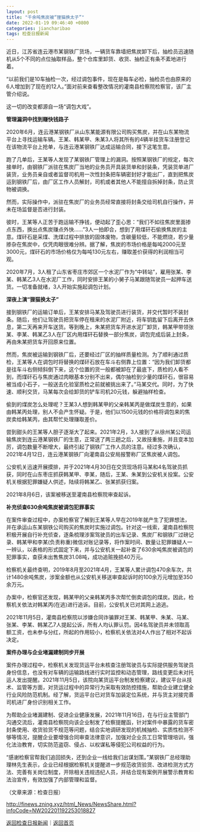 ```yaml
---
layout: post
title: "千余吨焦炭被“狸猫换太子”"
date: 2022-01-19 09:46:40 +0800
categories: jiancharibao
tags: 检查日报新闻
---
```

<p>近日，江苏省连云港市某钢铁厂货场，一辆货车靠墙把焦炭卸下后，抽检员迅速随机从5个不同的点位抽取样品，整个仓库里卸货、收货、抽检正有条不紊地进行着。</p><p>“以前我们是10车抽检一次，经过调包事件，现在是每车必检，抽检员也由原来的6人增加到了现在的12人。”面对前来查看整改情况的灌南县检察院检察官，该厂主管介绍说。</p><p>这一切的改变都源自一场“调包大戏”。</p><p><strong>管理漏洞中找到赚快钱路子</strong></p><p>2020年6月，连云港某钢铁厂从山东某能源有限公司购买焦炭，并在山东某物流平台上寻找运输车辆。王某、韩某甲、朱某3人将其所有的4辆半挂货车注册登记在该物流平台上抢单，与连云港某钢铁厂达成运输合同，接下这笔生意。</p><p>跑了几单后，王某等人发现了某钢铁厂管理上的漏洞。按照某钢铁厂的规定，每次接单时，由钢铁厂派驻在焦炭厂当地的业务员开具装货单和封装条，凭装货单进厂装货，业务员亲自或者监督司机用一次性封条把车辆密封好才能出厂，直到把焦炭运到钢铁厂后，由厂区工作人员解封，司机或者其他人不能擅自拆掉封条，防止货物被调换。</p><p>然而，实际操作中，派驻在焦炭厂的业务员经常直接将封条交给司机自行操作，并未在场监督是否进行封装。</p><p>彼时，王某等人正苦于跑运输不挣钱，便动起了歪心思：“我们不如往焦炭里面掺点东西，换出点焦炭赚点外快……”3人一拍即合，想到了用煤矸石偷换焦炭的主意。煤矸石是采煤、洗煤过程中排放的固体废物，含碳量较低，不能燃烧，若少量掺杂在焦炭中，仅凭肉眼很难分辨。据了解，焦炭的市场价格是每吨2000元至3000元，煤矸石的市场价格仅为每吨130元左右，赚取差价获得的利润相当可观。</p><p>2020年7月，3人租了山东省枣庄市郊区一个水泥厂作为“中转站”，雇用张某、李某、韩某乙3人在水泥厂工作，同时安排王某的小舅子马某跟随驾驶员一起押车送货。一切准备就绪，3人开始实施起调包计划。</p><p><strong>深夜上演“狸猫换太子”</strong></p><p>接到钢铁厂的运输订单后，王某安排马某及驾驶员进行装货，并交代暂时不装封条。随后，他们让驾驶员把货车停在租来的水泥厂附近，将车钥匙留下后离开去休息，第二天再来开车送货。等到晚上，朱某把货车开进水泥厂卸货，韩某甲带领张某、李某、韩某乙3人在厂区内用煤矸石替换一部分焦炭，调包完成后装上封条，再由朱某把货车开回原来位置。</p><p>然而，焦炭被运输到钢铁厂后，还要经过厂区的抽样质量检测。为了顺利通过质检，王某等人在调包时将替换的煤矸石放在车斗右侧靠上位置：“因为我们卸货都是往车斗右侧倾斜倒下来，这个位置的货一般都被卸在了最底下，质检的人看不到，而煤矸石与焦炭通过肉眼基本分别不出来，偶尔抽检到少量的煤矸石，很容易被当成小石子，一般送去化验室质检之前就被挑出来了。”马某交代。同时，为了快速、顺利交货，马某每次会给卸货的铲车司机20元钱，躲避抽样检查。</p><p>偷到的煤炭怎么处理呢？王某3人想到韩某甲的父亲韩某丙是做煤炭生意的，如果由韩某丙处理，别人不会产生怀疑。于是，他们以1500元钱的价格将调包来的焦炭卖给韩某丙，由其帮忙处理赚取差价。</p><p>尝到甜头的王某等人胆子逐渐大了起来。2021年2月，3人接到了从徐州某公司运输焦炭到连云港某钢铁厂的生意，正常送了两三趟之后，又故技重施，并且变本加厉，调包数量不断增大，最终引起了钢铁厂工作人员的注意。经过多次确认，2021年4月12日，连云港某钢铁厂向灌南县公安局报警称厂区焦炭被人调包。</p><p>公安机关迅速开展摸排，并于2021年4月30日在交货现场将马某和4名驾驶员抓获，同时在山东枣庄抓获韩某甲、李某，随后，王某、朱某到公安机关投案。公安机关根据犯罪嫌疑人供述，陆续将韩某乙、张某抓获归案。</p><p>2021年8月6日，该案被移送至灌南县检察院审查起诉。</p><p><strong>补充侦查630余吨焦炭被调包犯罪事实</strong></p><p>在案件审查过程中，办案检察官了解到王某等人早在2019年就产生了犯罪想法，并在承运山东某钢铁公司购买的焦炭时实施过调包。针对这一线索，灌南县检察院积极开展自行补充侦查，逐条梳理涉案驾驶员的出车记录、焦炭厂和钢铁厂过磅记录、韩某甲和李某(负责称重)微信对账记录等，将作案时间、数量让犯罪嫌疑人一一辨认，以表格的形式固定下来，并与公安机关一起补查了630余吨焦炭被调包的犯罪事实，查获未出售焦炭31.08吨，成功追赃挽损40万元。</p><p>检察机关最终查明，2019年8月至2021年4月，王某等人累计调包470余车次，共计1480余吨焦炭，涉案金额也从公安机关移送审查起诉时的100余万元增加至350余万元。</p><p>办案中，检察官还发现，韩某甲的父亲韩某丙多次帮忙倒卖调包的煤炭。因此，检察机关依法对韩某丙(在逃)进行追诉。目前，公安机关已对其网上追逃。</p><p>2021年11月5日，灌南县检察院以涉嫌合同诈骗罪对王某、韩某甲、朱某、马某、张某、李某、韩某乙7人提起公诉，所有人均认罪认罚。因4名驾驶员并未领取高额工资，也未参与分红，所起的作用较小，检察机关依法对4人作出了相对不起诉决定。</p><p><strong>案件办理与企业堵漏建制同步开展</strong></p><p>案件办理过程中，检察机关发现货运平台未核查注册驾驶员与实际提供服务驾驶员身份信息，也没有对车辆的运输路线进行实时监控和动态管理，路线变更后未对托运人发出提醒。2021年11月5日，该院向某货运平台制发检察建议，建议平台从技术、监管等方面，对货运过程中的异常行为采取有效防控措施，帮助企业建立健全行业风险防范机制。经了解，货运平台已对货车加装定位系统，并与货主对接完善司机进厂身份识别相关工作。</p><p>为帮助企业堵漏建制、促进企业健康发展，2021年11月16日，在与行业主管部门沟通交流后，灌南县检察院向该企业制发了检察提醒函，针对案件中暴露的货车密封条使用、收货验货不规范等问题，结合实地调研发现的机械抽检、实质性检测不够等情况，提醒企业要增强合同审查法律意识，加强对企业员工日常管理培训，强化法治教育，切实防范盗窃、侵占、以权谋私等侵犯公司权益的行为。</p><p>“感谢检察官帮我们追回损失，还到企业一线给我们出谋划策。”某钢铁厂总经理助理林先生表示，企业已经根据检察机关提醒进一步规范收货验货、改进检测方式方法、完善有关岗位制度，开除相关违规违纪人员，并结合现有案例开展警示教育和法治宣传，有效加强了内部管理和监督。</p><p class="em_media">（文章来源：检查日报）</p>

<http://finews.zning.xyz/html_News/NewsShare.html?infoCode=NW202201192253018827>

[返回检查日报新闻](//finews.withounder.com/category/jiancharibao.html)｜[返回首页](//finews.withounder.com/)